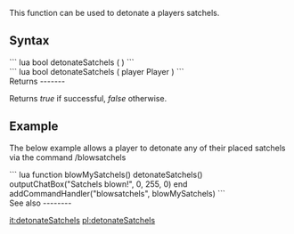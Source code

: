 This function can be used to detonate a players satchels.

Syntax
------

<section name="Client" class="client" show="true">
``` lua
bool detonateSatchels ( )
```

</section>
<section name="Server" class="server" show="true">
``` lua
bool detonateSatchels ( player Player )
```

</section>
Returns
-------

Returns *true* if successful, *false* otherwise.

Example
-------

The below example allows a player to detonate any of their placed satchels via the command /blowsatchels

<section name="Client" class="client" show="true">
``` lua
function blowMySatchels()
    detonateSatchels()
    outputChatBox("Satchels blown!", 0, 255, 0)
end
addCommandHandler("blowsatchels", blowMySatchels)
```

</section>
See also
--------

[it:detonateSatchels](/docs/it-detonatesatchels.md "wikilink") [pl:detonateSatchels](/docs/pl-detonatesatchels.md "wikilink")
